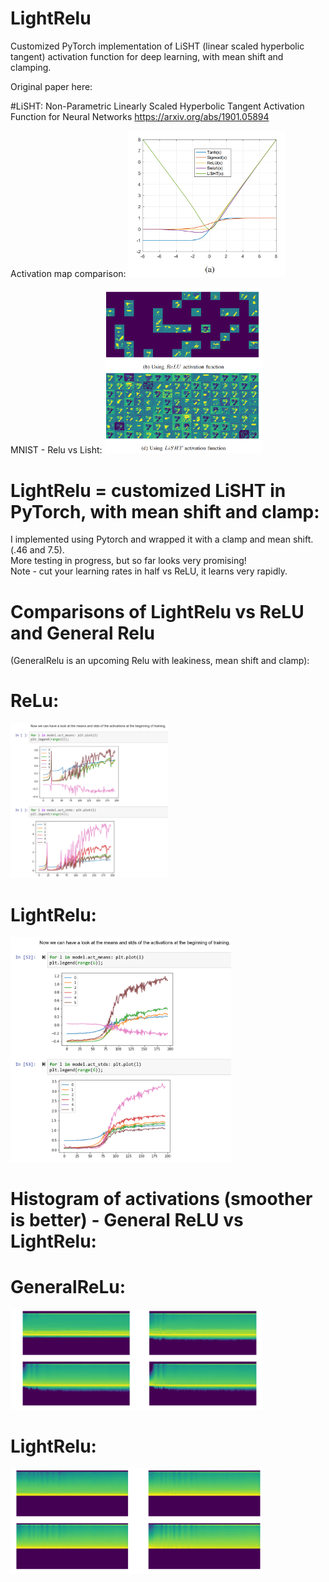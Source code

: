 # LightRelu
Customized PyTorch implementation of LiSHT (linear scaled hyperbolic tangent) activation function for deep learning, with mean shift and clamping.

Original paper here:

#LiSHT: Non-Parametric Linearly Scaled Hyperbolic Tangent Activation Function for Neural Networks
https://arxiv.org/abs/1901.05894

Activation map comparison:
<img src='images/lisht-activation-curve.jpg' width=50% height=50% />

MNIST - Relu vs Lisht:
<img src='images/mnist-activation-compare.jpg' width=50% height=50% />

# LightRelu = customized LiSHT in PyTorch, with mean shift and clamp:

I implemented using Pytorch and wrapped it with a clamp and mean shift.(.46 and 7.5).  
More testing in progress, but so far looks very promising!  
Note - cut your learning rates in half vs ReLU, it learns very rapidly.

# Comparisons of LightRelu vs ReLU and General Relu 
(GeneralRelu is an upcoming Relu with leakiness, mean shift and clamp):

# ReLu:

<img src='images/means-stds-relu.jpg' width=50% height=50% />

# LightRelu:

<img src='images/means-stds-lightrelu.jpg' width=70% height=70% />

# Histogram of activations (smoother is better) - General ReLU vs LightRelu:

# GeneralReLu:

<img src='images/general-relu-histo.jpg' width=80% height=80% />

# LightRelu:

<img src='images/lightrelu-histo.jpg' width=80% height=80% />



